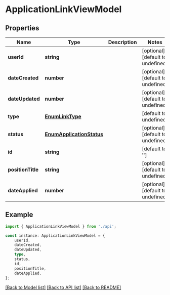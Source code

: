 # ApplicationLinkViewModel


## Properties

Name | Type | Description | Notes
------------ | ------------- | ------------- | -------------
**userId** | **string** |  | [optional] [default to undefined]
**dateCreated** | **number** |  | [optional] [default to undefined]
**dateUpdated** | **number** |  | [optional] [default to undefined]
**type** | [**EnumLinkType**](EnumLinkType.md) |  | [default to undefined]
**status** | [**EnumApplicationStatus**](EnumApplicationStatus.md) |  | [optional] [default to undefined]
**id** | **string** |  | [default to '']
**positionTitle** | **string** |  | [optional] [default to undefined]
**dateApplied** | **number** |  | [optional] [default to undefined]

## Example

```typescript
import { ApplicationLinkViewModel } from './api';

const instance: ApplicationLinkViewModel = {
    userId,
    dateCreated,
    dateUpdated,
    type,
    status,
    id,
    positionTitle,
    dateApplied,
};
```

[[Back to Model list]](../README.md#documentation-for-models) [[Back to API list]](../README.md#documentation-for-api-endpoints) [[Back to README]](../README.md)
